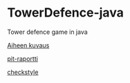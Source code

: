 # TowerDefence-java
Tower defence game in java

[Aiheen kuvaus](dokumentaatio/aiheenKuvausJaRakenne.md)

[pit-raportti](https://htmlpreview.github.io/?https://raw.githubusercontent.com/neodyymi/TowerDefence-java/master/dokumentaatio/pit-raportti/201706012305/index.html)

[checkstyle](https://htmlpreview.github.io/?https://raw.githubusercontent.com/neodyymi/TowerDefence-java/master/dokumentaatio/checkstyle/checkstyle.html)